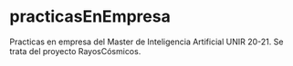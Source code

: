# practicasEnEmpresa
Practicas en empresa del Master de Inteligencia Artificial UNIR 20-21. Se trata del proyecto RayosCósmicos.

